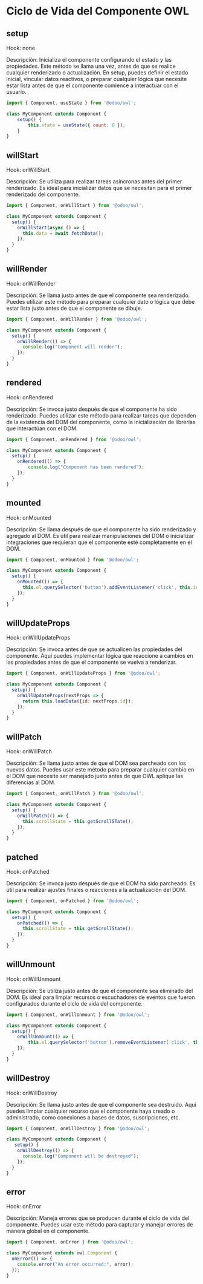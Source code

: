 # Ciclo de Vida del Componente OWL

## setup

Hook: none

Descripción: Inicializa el componente configurando el estado y las propiedades. Este método se llama una vez, antes de que se realice cualquier renderizado o actualización. En setup, puedes definir el estado inicial, vincular datos reactivos, o preparar cualquier lógica que necesite estar lista antes de que el componente comience a interactuar con el usuario.

```javascript
import { Component, useState } from '@odoo/owl';

class MyComponent extends Component {
    setup() {
        this.state = useState({ count: 0 });
    }
}
```

## willStart

Hook: onWillStart

Descripción: Se utiliza para realizar tareas asíncronas antes del primer renderizado. Es ideal para inicializar datos que se necesitan para el primer renderizado del componente.

```javascript
import { Component, onWillStart } from '@odoo/owl';

class MyComponent extends Component {
  setup() {
    onWillStart(async () => {
      this.data = await fetchData();
    });
  }
}
```

## willRender

Hook: onWillRender

Descripción: Se llama justo antes de que el componente sea renderizado. Puedes utilizar este método para preparar cualquier dato o lógica que debe estar lista justo antes de que el componente se dibuje.

```javascript
import { Component, onWillRender } from '@odoo/owl';

class MyComponent extends Component {
  setup() {
    onWillRender(() => {
      console.log("Component will render");
    });
  }
}
```

## rendered

Hook: onRendered

Descripción: Se invoca justo después de que el componente ha sido renderizado. Puedes utilizar este método para realizar tareas que dependen de la existencia del DOM del componente, como la inicialización de librerías que interactúan con el DOM.

```javascript
import { Component, onRendered } from '@odoo/owl';

class MyComponent extends Component {
  setup() {
    onRendered(() => {
        console.log("Component has been rendered");
    });
  }
}
```

## mounted

Hook: onMounted

Descripción: Se llama después de que el componente ha sido renderizado y agregado al DOM. Es útil para realizar manipulaciones del DOM o inicializar integraciones que requieran que el componente esté completamente en el DOM.

```javascript
import { Component, onMounted } from '@odoo/owl';

class MyComponent extends Component {
  setup() {
    onMounted(() => {
      this.el.querySelector('button').addEventListener('click', this.increment.bind(this));
    });
  }
}
```

## willUpdateProps

Hook: onWillUpdateProps

Descripción: Se invoca antes de que se actualicen las propiedades del componente. Aquí puedes implementar lógica que reaccione a cambios en las propiedades antes de que el componente se vuelva a renderizar.

```javascript
import { Component, onWillUpdateProps } from '@odoo/owl';

class MyComponent extends Component {
  setup() {
    onWillUpdateProps(nextProps => {
      return this.loadData({id: nextProps.id});
    });
  }
}
```

## willPatch

Hook: onWillPatch

Descripción: Se llama justo antes de que el DOM sea parcheado con los nuevos datos. Puedes usar este método para preparar cualquier cambio en el DOM que necesite ser manejado justo antes de que OWL aplique las diferencias al DOM.

```javascript
import { Component, onWillPatch } from '@odoo/owl';

class MyComponent extends Component {
  setup() {
    onWillPatch(() => {
      this.scrollState = this.getScrollSTate();
    });
  }
}
```

## patched

Hook: onPatched

Descripción: Se invoca justo después de que el DOM ha sido parcheado. Es útil para realizar ajustes finales o reacciones a la actualización del DOM.

```javascript
import { Component, onPatched } from '@odoo/owl';

class MyComponent extends Component {
  setup() {
    onPatched(() => {
      this.scrollState = this.getScrollState();
    });
  }
}
```

## willUnmount

Hook: onWillUnmount

Descripción: Se utiliza justo antes de que el componente sea eliminado del DOM. Es ideal para limpiar recursos o escuchadores de eventos que fueron configurados durante el ciclo de vida del componente.

```javascript
import { Component, onWillUnmount } from '@odoo/owl';

class MyComponent extends Component {
  setup() {
    onWillUnmount(() => {
        this.el.querySelector('button').removeEventListener('click', this.increment.bind(this));
    });
  }
}
```

##  willDestroy

Hook: onWillDestroy

Descripción: Se llama justo antes de que el componente sea destruido. Aquí puedes limpiar cualquier recurso que el componente haya creado o administrado, como conexiones a bases de datos, suscripciones, etc.

```javascript
import { Component, onWillDestroy } from '@odoo/owl';

class MyComponent extends Component {
   setup() {
    onWillDestroy(() => {
      console.log("Component will be destroyed");
    });
  }
}
```

##  error

Hook: onError

Descripción: Maneja errores que se producen durante el ciclo de vida del componente. Puedes usar este método para capturar y manejar errores de manera global en el componente.

```javascript
import { Component, onError } from '@odoo/owl';

class MyComponent extends owl.Component {
  onError(() => {
    console.error("An error occurred:", error);
  });
}
```
